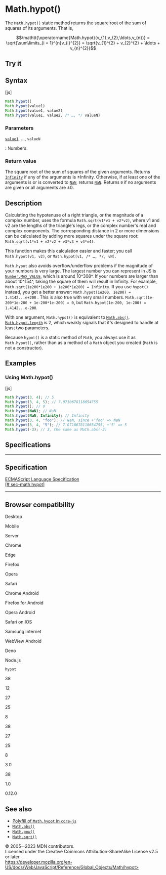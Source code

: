 Math.hypot()
============

 
The `Math.hypot()` static method returns the square root of the sum of
squares of its arguments. That is,

$$\mathtt{\operatorname{Math.hypot}(v_{1},v_{2},\ldots,v_{n})} = \sqrt{\sum\limits_{i = 1}^{n}v_{i}^{2}} = \sqrt{v_{1}^{2} + v_{2}^{2} + \ldots + v_{n}^{2}}$$


 
Try it 
------

 



 
Syntax
------

 
 
 
[js]


```js
Math.hypot()
Math.hypot(value1)
Math.hypot(value1, value2)
Math.hypot(value1, value2, /* …, */ valueN)
```




 
### Parameters

 

[`value1`](#value1), ..., `valueN`

:   Numbers.



 
### Return value 

 
The square root of the sum of squares of the given arguments. Returns
[`Infinity`](../infinity) if any of the arguments is ±Infinity.
Otherwise, if at least one of the arguments is or is converted to
[`NaN`](../nan), returns [`NaN`](../nan). Returns `0` if no arguments
are given or all arguments are ±0.



 
Description
-----------

 
Calculating the hypotenuse of a right triangle, or the magnitude of a
complex number, uses the formula `Math.sqrt(v1*v1 + v2*v2)`, where v1
and v2 are the lengths of the triangle\'s legs, or the complex number\'s
real and complex components. The corresponding distance in 2 or more
dimensions can be calculated by adding more squares under the square
root: `Math.sqrt(v1*v1 + v2*v2 + v3*v3 + v4*v4)`.

This function makes this calculation easier and faster; you call
`Math.hypot(v1, v2)`, or `Math.hypot(v1, /* …, */, vN)`.

`Math.hypot` also avoids overflow/underflow problems if the magnitude of
your numbers is very large. The largest number you can represent in JS
is [`Number.MAX_VALUE`](../number/max_value), which is around 10^308^.
If your numbers are larger than about 10^154^, taking the square of them
will result in Infinity. For example,
`Math.sqrt(1e200*1e200 + 1e200*1e200) = Infinity`. If you use `hypot()`
instead, you get a better answer:
`Math.hypot(1e200, 1e200) = 1.4142...e+200` . This is also true with
very small numbers. `Math.sqrt(1e-200*1e-200 + 1e-200*1e-200) = 0`, but
`Math.hypot(1e-200, 1e-200) = 1.4142...e-200`.

With one argument, `Math.hypot()` is equivalent to [`Math.abs()`](abs).
[`Math.hypot.length`](../function/length) is 2, which weakly signals
that it\'s designed to handle at least two parameters.

Because `hypot()` is a static method of `Math`, you always use it as
`Math.hypot()`, rather than as a method of a `Math` object you created
(`Math` is not a constructor).



 
Examples
--------


 
### Using Math.hypot() 

 
 
 
[js]


```js
Math.hypot(3, 4); // 5
Math.hypot(3, 4, 5); // 7.0710678118654755
Math.hypot(); // 0
Math.hypot(NaN); // NaN
Math.hypot(NaN, Infinity); // Infinity
Math.hypot(3, 4, "foo"); // NaN, since +'foo' => NaN
Math.hypot(3, 4, "5"); // 7.0710678118654755, +'5' => 5
Math.hypot(-3); // 3, the same as Math.abs(-3)
```




Specifications
--------------

 
  ---------------------------------------------------------------------------------------------------
  Specification
  ---------------------------------------------------------------------------------------------------
  [ECMAScript Language Specification\
  [\#
  sec-math.hypot]](https://tc39.es/ecma262/multipage/numbers-and-dates.html#sec-math.hypot)

  ---------------------------------------------------------------------------------------------------


Browser compatibility 
---------------------

 


Desktop

Mobile

Server

Chrome

Edge

Firefox

Opera

Safari

Chrome Android

Firefox for Android

Opera Android

Safari on IOS

Samsung Internet

WebView Android

Deno

Node.js

`hypot`

38

12

27

25

8

38

27

25

8

3.0

38

1.0

0.12.0

 
See also 
--------

 
-   [Polyfill of `Math.hypot` in
    `core-js`](https://github.com/zloirock/core-js#ecmascript-math)
-   [`Math.abs()`](abs)
-   [`Math.pow()`](pow)
-   [`Math.sqrt()`](sqrt)



 
© 2005--2023 MDN contributors.\
Licensed under the Creative Commons Attribution-ShareAlike License v2.5
or later.\
https://developer.mozilla.org/en-US/docs/Web/JavaScript/Reference/Global_Objects/Math/hypot>

